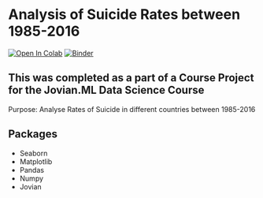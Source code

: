 # Analysis of Suicide Rates between 1985-2016
[![Open In Colab](https://colab.research.google.com/assets/colab-badge.svg)](https://colab.research.google.com/github/aryanNaik123/suicide-pynb/blob/main/suicide-analysis/suicideanalysis.ipynb)
[![Binder](https://mybinder.org/badge_logo.svg)](https://mybinder.org/v2/gh/aryanNaik123/Suicide-Analysis/main)
## This was completed as a part of a Course Project for the Jovian.ML Data Science Course
Purpose: Analyse Rates of Suicide in different countries between 1985-2016
## Packages 
- Seaborn 
- Matplotlib 
-  Pandas 
-  Numpy 
- Jovian 
